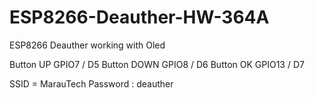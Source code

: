 # ESP8266-Deauther-HW-364A
ESP8266 Deauther working with Oled



Button UP       GPIO7 / D5
Button DOWN  GPIO8 / D6
Button OK  GPIO13 / D7

SSID = MarauTech
Password : deauther
